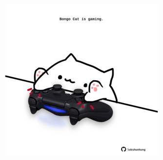 <!-- built at 26/06/2025, 14:00:33 UTC -->
<p align="center">
  <img width="500" height="500" src="./ReadmeImage.svg">
</p>
